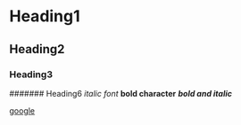 # Heading1
## Heading2
### Heading3
####### Heading6
*italic font*
**bold character**
***bold and italic***

[google](https://www.google.com/)

